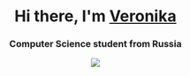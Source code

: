 <h1 align="center">Hi there, I'm <a href="https://github.com/fvrrrf" target="_blank">Veronika</a>
<h3 align="center">Computer Science student from Russia

![](https://komarev.com/ghpvc/?username=fvrrrf&color=4d3a31&style=for-the-badge)
